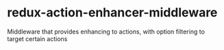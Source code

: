 # redux-action-enhancer-middleware
Middleware that provides enhancing to actions, with option filtering to target certain actions
